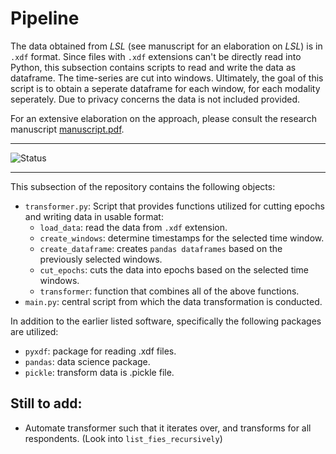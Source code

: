 # Pipeline
The data obtained from *LSL* (see manuscript for an elaboration on *LSL*) is in `.xdf` format. Since files with `.xdf` extensions can't be directly read into Python, this subsection contains scripts to read and write the data as dataframe. The time-series are cut into windows. Ultimately, the goal of this script is to obtain a seperate dataframe for each window, for each modality seperately. Due to privacy concerns the data is not included provided.

For an extensive elaboration on the approach, please consult the research manuscript [manuscript.pdf](https://github.com/BartJanBoverhof/Masterthesis/tree/main/1.latex_manuscript).

---

![Status](https://img.shields.io/static/v1?label=Code+Status&message=Unfinished+and+Unexcecutable&color=red) 

---

This subsection of the repository contains the following objects: 
* `transformer.py`: Script that provides functions utilized for cutting epochs and writing data in usable format:
    - `load_data`: read the data from `.xdf` extension.
    - `create_windows`: determine timestamps for the selected time window.
    - `create_dataframe`: creates `pandas dataframes` based on the previously selected windows.
    - `cut_epochs`: cuts the data into epochs based on the selected time windows.
    - `transformer`: function that combines all of the above functions. 
* `main.py`: central script from which the data transformation is conducted.

In addition to the earlier listed software, specifically the following packages are utilized:  
- `pyxdf`: package for reading .xdf files.
- `pandas`: data science package. 
- `pickle`: transform data is .pickle file.

## Still to add: 
- Automate transformer such that it iterates over, and transforms for all respondents. (Look into `list_fies_recursively`)